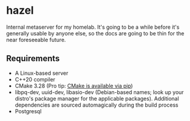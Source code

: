 # hazel


Internal metaserver for my homelab. It's going to be a while before it's generally usable by anyone else, so the docs are going to be thin for the near foreseeable future.

## Requirements

* A Linux-based server
* C++20 compiler
* CMake 3.28 (Pro tip: [CMake is available via pip](https://pypi.org/project/cmake/))
* libpq-dev, uuid-dev, libasio-dev (Debian-based names; look up your distro's package manager for the applicable packages). Additional dependencies are sourced automagically during the build process
* Postgresql

